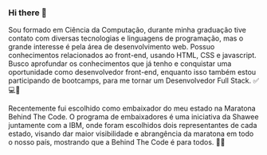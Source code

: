 ### Hi there 👋
 Sou formado em Ciência da Computação, durante minha graduação tive contato com diversas tecnologias e linguagens de programação, mas o grande interesse é pela área de desenvolvimento web. Possuo conhecimentos relacionados ao front-end, usando HTML, CSS e javascript. Busco aprofundar os conhecimentos que já tenho e conquistar uma oportunidade como desenvolvedor front-end, enquanto isso também estou participando de bootcamps, para me tornar um Desenvolvedor Full Stack. ✅💻🚀

Recentemente fui escolhido como embaixador do meu estado na Maratona Behind The Code. O programa de embaixadores é uma iniciativa da Shawee juntamente com a IBM, onde foram escolhidos dois representantes de cada estado, visando dar maior visibilidade e abrangência da maratona em todo o nosso país, mostrando que a Behind The Code é para todos. 👏🤩
<!--
**JWCosta/JWCosta** is a ✨ _special_ ✨ repository because its `README.md` (this file) appears on your GitHub profile.

Here are some ideas to get you started:

- 🔭 I’m currently working on ...
- 🌱 I’m currently learning ...
- 👯 I’m looking to collaborate on ...
- 🤔 I’m looking for help with ...
- 💬 Ask me about ...
- 📫 How to reach me: ...
- 😄 Pronouns: ...
- ⚡ Fun fact: ...
-->
